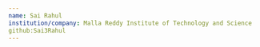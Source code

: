 ```yaml
---
name: Sai Rahul
institution/company: Malla Reddy Institute of Technology and Science
github:Sai3Rahul
---
```

